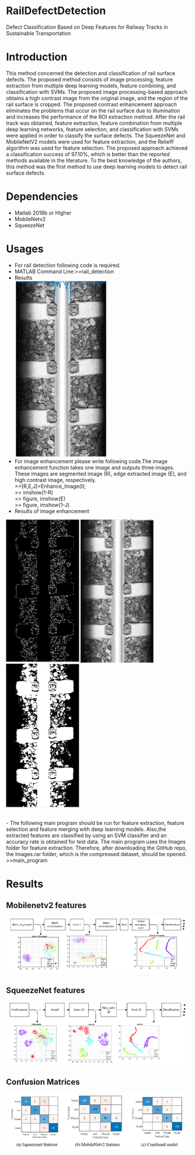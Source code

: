 # RailDefectDetection
Defect Classification Based on Deep Features for Railway Tracks in Sustainable Transportation
# Introduction
This method concerned the detection and classification of rail surface defects. The proposed method consists of image processing, feature extraction from multiple deep learning models, feature combining, and classification with SVMs. The proposed image processing-based approach obtains a high contrast image from the original image, and the region of the rail surface is cropped. The proposed contrast enhancement approach eliminates the problems that occur on the rail surface due to illumination and increases the performance of the ROI extraction method. After the rail track was obtained, feature extraction, feature combination from multiple deep learning networks, feature selection, and classification with SVMs were applied in order to classify the surface defects. The SqueezeNet and MobileNetV2 models were used for feature extraction, and the ReliefF algorithm was used for feature selection. The proposed approach achieved a classification success of 97.10%, which is better than the reported methods available in the literature. To the best knowledge of the authors, this method was the first method to use deep learning models to detect rail surface defects.
# Dependencies
- Matlab 2018b or Higher
- MobileNetv2
- SqueezeNet
# Usages
- For rail detection following code is required. 
- MATLAB Command Line:\>>rail_detection
- Results <br/>
![image](/TestRailextraction/Result1.PNG)
- For image enhancement please write following code.The image enhancement function takes one image and outputs three images. These images are segmented image (R), edge extracted image (E), and high contrast image, respectively.<br/>
\>>[R,E,J]=Enhance_Image(I);<br/>
\>> imshow(1-R)<br/>
\>> figure, imshow(E)<br/>
\>> figure, imshow(1-J)<br/>
- Results of image enhancement
<p float="left">
  <img src="/TestEnhancement/Enhance_1.PNG" width="200" />
  <img src="/TestEnhancement/Enhanced_Image.PNG" width="200" /> 
  <img src="/TestEnhancement/Segmented_Image.PNG" width="200" />
</p><br/>
- The following main program should be run for feature extraction, feature selection and feature merging with deep learning models. Also,the extracted features are classified by using an SVM  classifier and an accuracy rate is obtained for test data. The main program uses the Images folder for feature extraction. Therefore, after downloading the GitHub repo, the Images.rar folder, which is the compressed dataset, should be opened.<br/>
>>main_program <br/>
<h1>Results</h1>

<p float="left">
<h2>Mobilenetv2 features</h2>
<img src="/Results/Mobilenetv2_feature.PNG"  />
<h2>SqueezeNet features</h2>
  <img src="/Results/SqueezeNet_feature.PNG" /> 
  <h2>Confusion Matrices</h2>
  <img src="/Results/confusionmatrixofall.PNG"  />
</p><br/>
